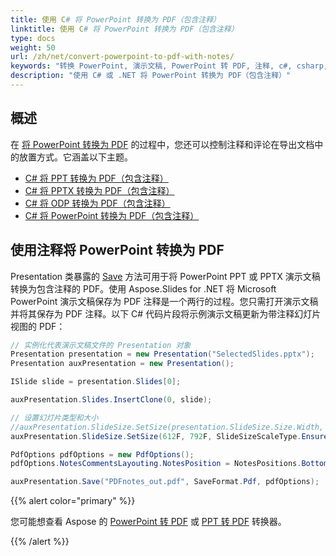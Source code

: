 ```yaml
---
title: 使用 C# 将 PowerPoint 转换为 PDF（包含注释）
linktitle: 使用 C# 将 PowerPoint 转换为 PDF（包含注释）
type: docs
weight: 50
url: /zh/net/convert-powerpoint-to-pdf-with-notes/
keywords: "转换 PowerPoint, 演示文稿, PowerPoint 转 PDF, 注释, c#, csharp, .NET, Aspose.Slides"
description: "使用 C# 或 .NET 将 PowerPoint 转换为 PDF（包含注释）"
---
```


## **概述**

在 [将 PowerPoint 转换为 PDF](https://docs.aspose.com/slides/net/convert-powerpoint-to-pdf/) 的过程中，您还可以控制注释和评论在导出文档中的放置方式。它涵盖以下主题。

- [C# 将 PPT 转换为 PDF（包含注释）](#convert-powerpoint-to-pdf-with-notes)
- [C# 将 PPTX 转换为 PDF（包含注释）](#convert-powerpoint-to-pdf-with-notes)
- [C# 将 ODP 转换为 PDF（包含注释）](#convert-powerpoint-to-pdf-with-notes)
- [C# 将 PowerPoint 转换为 PDF（包含注释）](#convert-powerpoint-to-pdf-with-notes)

## **使用注释将 PowerPoint 转换为 PDF**

Presentation 类暴露的 [Save](https://reference.aspose.com/slides/net/aspose.slides/presentation/methods/save/index) 方法可用于将 PowerPoint PPT 或 PPTX 演示文稿转换为包含注释的 PDF。使用 Aspose.Slides for .NET 将 Microsoft PowerPoint 演示文稿保存为 PDF 注释是一个两行的过程。您只需打开演示文稿并将其保存为 PDF 注释。以下 C# 代码片段将示例演示文稿更新为带注释幻灯片视图的 PDF：

```c#
// 实例化代表演示文稿文件的 Presentation 对象 
Presentation presentation = new Presentation("SelectedSlides.pptx");
Presentation auxPresentation = new Presentation();

ISlide slide = presentation.Slides[0];

auxPresentation.Slides.InsertClone(0, slide);

// 设置幻灯片类型和大小 
//auxPresentation.SlideSize.SetSize(presentation.SlideSize.Size.Width, presentation.SlideSize.Size.Height, SlideSizeScaleType.EnsureFit);
auxPresentation.SlideSize.SetSize(612F, 792F, SlideSizeScaleType.EnsureFit);

PdfOptions pdfOptions = new PdfOptions();
pdfOptions.NotesCommentsLayouting.NotesPosition = NotesPositions.BottomFull;

auxPresentation.Save("PDFnotes_out.pdf", SaveFormat.Pdf, pdfOptions);
```

{{% alert color="primary" %}} 

您可能想查看 Aspose 的 [PowerPoint 转 PDF](https://products.aspose.app/slides/conversion/powerpoint-to-pdf) 或 [PPT 转 PDF](https://products.aspose.app/slides/conversion/ppt-to-pdf) 转换器。

{{% /alert %}} 